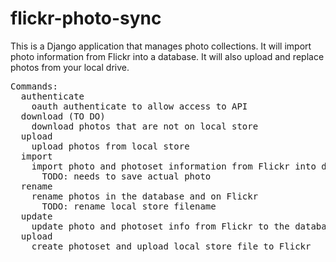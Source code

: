 flickr-photo-sync
=================

This is a Django application that manages photo collections. It will import photo information from Flickr into a database.  It will also upload and replace photos from your local drive.

<pre>
Commands:
  authenticate
    oauth authenticate to allow access to API
  download (TO DO)
    download photos that are not on local store
  upload
    upload photos from local store
  import
    import photo and photoset information from Flickr into database
      TODO: needs to save actual photo
  rename
    rename photos in the database and on Flickr
      TODO: rename local store filename
  update
    update photo and photoset info from Flickr to the database and vice versa
  upload
    create photoset and upload local store file to Flickr
</pre>
